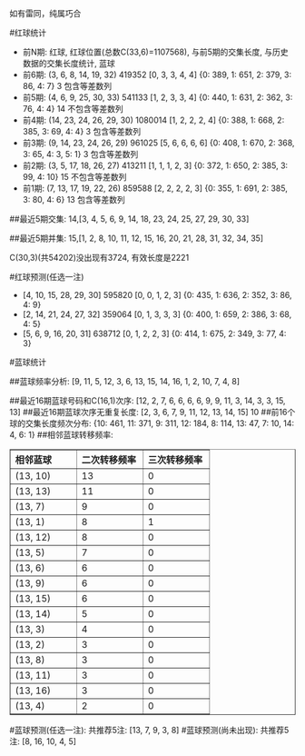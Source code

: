 <!-- 
.. title: 双色球2013079期(2013-07-09)数据分析报告
.. slug: slott-2013079-2013-07-09-report
.. date: 2013-07-10 08:00:00 UTC+08:00
.. tags: Lottery
.. link: 
.. description: 
.. type: text
-->

如有雷同，纯属巧合

<!-- TEASER_END-->

#红球统计

- 前N期: 红球, 红球位置(总数C(33,6)=1107568), 与前5期的交集长度, 与历史数据的交集长度统计, 蓝球
- 前6期: (3, 6, 8, 14, 19, 32) 419352 [0, 3, 3, 4, 4] {0: 389, 1: 651, 2: 379, 3: 86, 4: 7} 3 包含等差数列
- 前5期: (4, 6, 9, 25, 30, 33) 541133 [1, 2, 3, 3, 4] {0: 440, 1: 631, 2: 362, 3: 76, 4: 4} 14 不包含等差数列
- 前4期: (14, 23, 24, 26, 29, 30) 1080014 [1, 2, 2, 2, 4] {0: 388, 1: 668, 2: 385, 3: 69, 4: 4} 3 包含等差数列
- 前3期: (9, 14, 23, 24, 26, 29) 961025 [5, 6, 6, 6, 6] {0: 408, 1: 670, 2: 368, 3: 65, 4: 3, 5: 1} 3 包含等差数列
- 前2期: (3, 5, 17, 18, 26, 27) 413211 [1, 1, 1, 2, 3] {0: 372, 1: 650, 2: 385, 3: 99, 4: 10} 15 不包含等差数列
- 前1期: (7, 13, 17, 19, 22, 26) 859588 [2, 2, 2, 2, 3] {0: 355, 1: 691, 2: 385, 3: 80, 4: 6} 13 包含等差数列

##最近5期交集:
14,[3, 4, 5, 6, 9, 14, 18, 23, 24, 25, 27, 29, 30, 33]

##最近5期并集:
15,[1, 2, 8, 10, 11, 12, 15, 16, 20, 21, 28, 31, 32, 34, 35]

C(30,3)(共54202)没出现有3724, 
有效长度是2221

#红球预测(任选一注)

- [4, 10, 15, 28, 29, 30] 595820 [0, 0, 1, 2, 3] {0: 435, 1: 636, 2: 352, 3: 86, 4: 9}
- [2, 14, 21, 24, 27, 32] 359064 [0, 1, 3, 3, 3] {0: 400, 1: 659, 2: 386, 3: 68, 4: 5}
- [5, 6, 9, 16, 20, 31] 638712 [0, 1, 2, 2, 3] {0: 414, 1: 675, 2: 349, 3: 77, 4: 3}

#蓝球统计

##蓝球频率分析:
[9, 11, 5, 12, 3, 6, 13, 15, 14, 16, 1, 2, 10, 7, 4, 8]

##最近16期蓝球号码和C(16,1)次序:
[12, 2, 7, 6, 6, 6, 6, 9, 9, 11, 3, 14, 3, 3, 15, 13]
##最近16期蓝球次序无重复长度:
[2, 3, 6, 7, 9, 11, 12, 13, 14, 15] 10
##前16个球的交集长度频次分布:
{10: 461, 11: 371, 9: 311, 12: 184, 8: 114, 13: 47, 7: 10, 14: 4, 6: 1}
##相邻蓝球转移频率:
<table border="1" class="table table-striped dataframe">
  <thead>
    <tr style="text-align: left;">
      <th style="min-width: 100px;">相邻蓝球</th>
      <th style="min-width: 100px;">二次转移频率</th>
      <th style="min-width: 100px;">三次转移频率</th>
    </tr>
  </thead>
  <tbody>
    <tr>
      <td> (13, 10)</td>
      <td> 13</td>
      <td> 0</td>
    </tr>
    <tr>
      <td> (13, 13)</td>
      <td> 11</td>
      <td> 0</td>
    </tr>
    <tr>
      <td>  (13, 7)</td>
      <td>  9</td>
      <td> 0</td>
    </tr>
    <tr>
      <td>  (13, 1)</td>
      <td>  8</td>
      <td> 1</td>
    </tr>
    <tr>
      <td> (13, 12)</td>
      <td>  8</td>
      <td> 0</td>
    </tr>
    <tr>
      <td>  (13, 5)</td>
      <td>  7</td>
      <td> 0</td>
    </tr>
    <tr>
      <td>  (13, 6)</td>
      <td>  6</td>
      <td> 0</td>
    </tr>
    <tr>
      <td>  (13, 9)</td>
      <td>  6</td>
      <td> 0</td>
    </tr>
    <tr>
      <td> (13, 15)</td>
      <td>  6</td>
      <td> 0</td>
    </tr>
    <tr>
      <td> (13, 14)</td>
      <td>  5</td>
      <td> 0</td>
    </tr>
    <tr>
      <td>  (13, 3)</td>
      <td>  4</td>
      <td> 0</td>
    </tr>
    <tr>
      <td>  (13, 2)</td>
      <td>  3</td>
      <td> 0</td>
    </tr>
    <tr>
      <td>  (13, 8)</td>
      <td>  3</td>
      <td> 0</td>
    </tr>
    <tr>
      <td> (13, 11)</td>
      <td>  3</td>
      <td> 0</td>
    </tr>
    <tr>
      <td> (13, 16)</td>
      <td>  3</td>
      <td> 0</td>
    </tr>
    <tr>
      <td>  (13, 4)</td>
      <td>  2</td>
      <td> 0</td>
    </tr>
  </tbody>
</table>
#蓝球预测(任选一注):
共推荐5注: [13, 7, 9, 3, 8]
#蓝球预测(尚未出现):
共推荐5注: [8, 16, 10, 4, 5]

